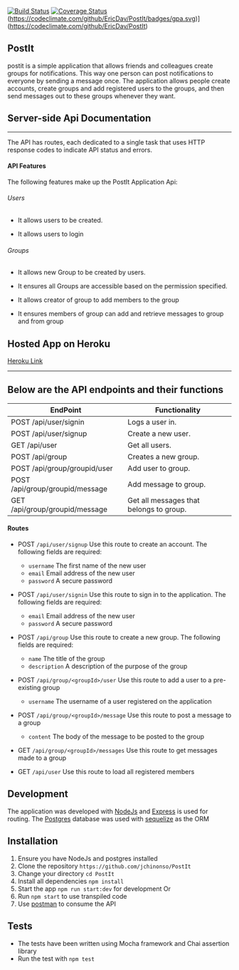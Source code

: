 [![Build Status](https://travis-ci.org/Jchinonso/PostIt.svg?branch=server-side)](https://travis-ci.org/Jchinonso/PostIt)
[![Coverage Status](https://coveralls.io/repos/github/Jchinonso/PostIt/badge.svg?branch=development)](https://coveralls.io/github/Jchinonso/PostIt?branch=development)(https://codeclimate.com/github/EricDav/PostIt/badges/gpa.svg)](https://codeclimate.com/github/EricDav/PostIt)
## PostIt

 postit is a simple application that allows friends and colleagues create groups for notifications. This way one person can post notifications to everyone by sending a message once. The application allows people create accounts, create groups and add registered users to the groups, and then send messages out to these groups whenever they want.

## Server-side Api Documentation
-----
The API has routes, each dedicated to a single task that uses HTTP response codes to indicate API status and errors.
#### API Features

The following features make up the PostIt Application Api:

###### Users

- It allows users to be created.  

- It allows users to login  


###### Groups

- It allows new Group to be created by users.  

- It ensures all Groups are accessible based on the permission specified.  

- It allows creator of group to add members to the group

- It ensures members of group can add and retrieve messages to group and from group 

## Hosted App on Heroku
[Heroku Link](https://postit-myapi.herokuapp.com/)

---

## Below are the API endpoints and their functions
EndPoint                       |   Functionality
------------------------------ |------------------------
POST /api/user/signin          |   Logs a user in.
POST /api/user/signup          |   Create a new user.            
GET /api/user                  |   Get all users.
POST /api/group                |   Creates a new group.
POST /api/group/groupid/user   |   Add user to group.
POST /api/group/groupid/message|   Add message to group.
GET /api/group/groupid/message |   Get all messages that belongs to group.

#### Routes
* POST `/api/user/signup` Use this route to create an account. The following fields are required:
  * `username` The first name of the new user
  * `email`     Email address of the new user
  * `password` A secure password

* POST `/api/user/signin` Use this route to sign in to the application. The following fields are required:
  * `email`     Email address of the new user
  * `password` A secure password

* POST `/api/group` Use this route to create a new group. The following fields are required:
  * `name`  The title of the group
  * `description`     A description of the purpose of the group

* POST `/api/group/<groupId>/user` Use this route to add a user to a pre-existing group
  * `username` The username of a user registered on the application
  

* POST `/api/group/<groupId>/message` Use this route to post a message to a group
  * `content` The body of the message to be posted to the group


* GET `/api/group/<groupId>/messages` Use this route to get messages made to a group
* GET `/api/user` Use this route to load all registered members 


Development
-----------
The application was developed with [NodeJs](http://nodejs.org) and [Express](http://expressjs.com) is used for routing. The [Postgres](http://postgresql.com) database was used with [sequelize](http://sequelizejs.com) as the ORM

Installation
------------
1.  Ensure you have NodeJs and postgres installed
2.  Clone the repository `https://github.com/jchinonso/PostIt`
3.  Change your directory `cd PostIt`
4.  Install all dependencies `npm install`
5.  Start the app `npm run start:dev` for development Or
6.  Run `npm start` to use transpiled code
7.  Use [postman](https://www.getpostman.com/) to consume the API

Tests
-----
*  The tests have been written using Mocha framework and Chai assertion library
*  Run the test with `npm test`

